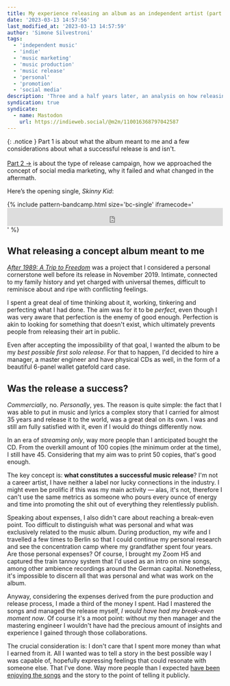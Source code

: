 ```yaml
---
title: My experience releasing an album as an independent artist (part 1)
date: '2023-03-13 14:57:56'
last_modified_at: '2023-03-13 14:57:59'
author: 'Simone Silvestroni'
tags:
  - 'independent music'
  - 'indie'
  - 'music marketing'
  - 'music production'
  - 'music release'
  - 'personal'
  - 'promotion'
  - 'social media'
description: 'Three and a half years later, an analysis on how releasing my debut concept album had informed my journey as a person more than as an indie artist.'
syndication: true
syndicate:
  - name: Mastodon
    url: https://indieweb.social/@m2m/110016368797042587
---
```

{: .notice }
Part 1 is about what the album meant to me and a few considerations about what a successful release is and isn't.<br><br>[Part 2 →](/blog/releasing-an-album-as-an-independent-artist-pt2/) is about the type of release campaign, how we approached the concept of social media marketing, why it failed and what changed in the aftermath.

Here’s the opening single, _Skinny Kid_:

{% include pattern-bandcamp.html size='bc-single' iframecode='<iframe style="border: 0; width: 100%; height: 42px;" src="https://bandcamp.com/EmbeddedPlayer/album=4002304498/size=small/bgcol=ffffff/linkcol=333333/track=3005791226/transparent=true/"><a href="https://minutestomidnight.bandcamp.com/album/after-1989-a-trip-to-freedom">After 1989: A Trip To Freedom by Minutes to Midnight</a></iframe>' %}

## What releasing a concept album meant to me

[*After 1989: A Trip to Freedom*](/work/music/after-1989/) was a project that I considered a personal cornerstone well before its release in November 2019. Intimate, connected to my family history and yet charged with universal themes, difficult to reminisce about and ripe with conflicting feelings.

I spent a great deal of time thinking about it, working, tinkering and perfecting what I had done. The aim was for it to be *perfect*, even though I was very aware that perfection is the enemy of good enough. Perfection is akin to looking for something that doesn't exist, which ultimately prevents people from releasing their art in public.

Even after accepting the impossibility of that goal, I wanted the album to be my _best possible first solo release_. For that to happen, I'd decided to hire a manager, a master engineer and have physical CDs as well, in the form of a beautiful 6-panel wallet gatefold card case.

## Was the release a success?

*Commercially*, no. *Personally*, yes. The reason is quite simple: the fact that I was able to put in music and lyrics a complex story that I carried for almost 35 years and release it to the world, was a great deal on its own. I was and still am fully satisfied with it, even if I would do things differently now.

In an era of *streaming only*, way more people than I anticipated bought the CD. From the overkill amount of 100 copies (the minimum order at the time), I still have 45. Considering that my aim was to print 50 copies, that's good enough.

The key concept is: **what constitutes a successful music release**? I'm not a career artist, I have neither a label nor lucky connections in the industry. I might even be prolific if this was my main activity — alas, it's not, therefore I can't use the same metrics as someone who pours every ounce of energy and time into promoting the shit out of everything they relentlessly publish.

Speaking about expenses, I also didn't care about reaching a break-even point. Too difficult to distinguish what was personal and what was exclusively related to the music album. During production, my wife and I travelled a few times to Berlin so that I could continue my personal research and see the concentration camp where my grandfather spent four years. Are those personal expenses? Of course, I brought my Zoom H5 and captured the train tannoy system that I'd used as an intro on nine songs, among other ambience recordings around the German capital. Nonetheless, it's impossible to discern all that was personal and what was work on the album.

Anyway, considering the expenses derived from the pure production and release process, I made a third of the money I spent. Had I mastered the songs and managed the release myself, _I would have had my break-even moment now_. Of course it's a moot point: without my then manager and the mastering engineer I wouldn't have had the precious amount of insights and experience I gained through those collaborations.

The crucial consideration is: I don't care that I spent more money than what I earned from it. All I wanted was to tell a story in the best possible way I was capable of, hopefully expressing feelings that could resonate with someone else. That I've done. Way more people than I expected [have been enjoying the songs](/blog/new-reviews-after-1989/) and the story to the point of telling it publicly.